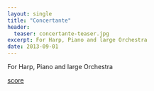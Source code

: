 ```yaml
---
layout: single
title: "Concertante"
header:
  teaser: concertante-teaser.jpg
excerpt: For Harp, Piano and large Orchestra
date: 2013-09-01
---
```


For Harp, Piano and large Orchestra

[score](/assets/pdfs/concertante.pdf)
